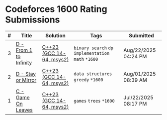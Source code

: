 # Codeforces 1600 Rating Submissions

| # | Title | Solution | Tags | Submitted |
|:-:|-------|----------|------|-----------|
| 3 | [D - From 1 to Infinity](https://codeforces.com/contest/2132/problem/D) | [C++23 (GCC 14-64, msys2)](https://codeforces.com/contest/2132/submission/335021524) | `binary search` `dp` `implementation` `math` `*1600` | Aug/22/2025 04:24 PM |
| 2 | [D - Stay or Mirror](https://codeforces.com/contest/2130/problem/D) | [C++23 (GCC 14-64, msys2)](https://codeforces.com/contest/2130/submission/331891858) | `data structures` `greedy` `*1600` | Aug/01/2025 08:39 AM |
| 1 | [C - Game On Leaves](https://codeforces.com/contest/1363/problem/C) | [C++23 (GCC 14-64, msys2)](https://codeforces.com/contest/1363/submission/330326273) | `games` `trees` `*1600` | Jul/22/2025 08:17 PM |